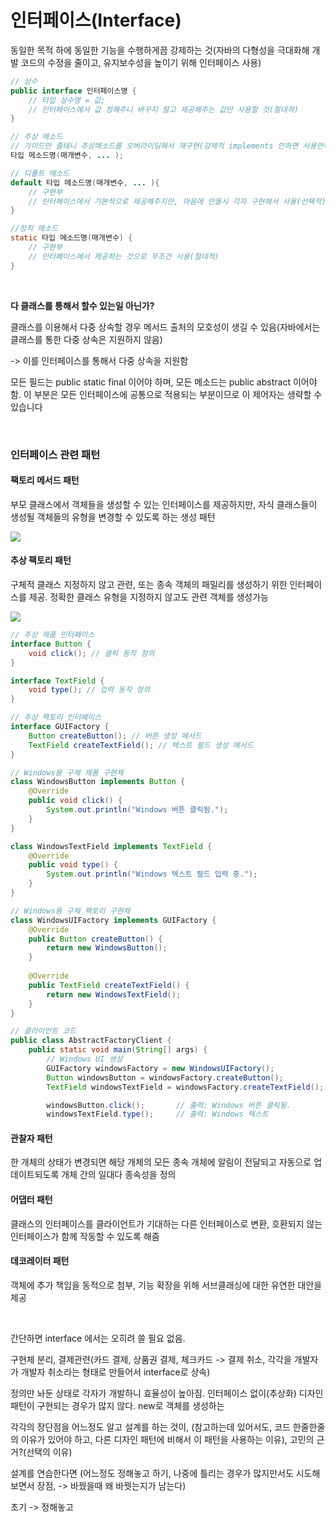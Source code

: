 # 인터페이스(Interface)

동일한 목적 하에 동일한 기능을 수행하게끔 강제하는 것(자바의 다형성을 극대화해 개발 코드의 수정을 줄이고, 유지보수성을 높이기 위해 인터페이스 사용)

```java
// 상수
public interface 인터페이스명 {
    // 타입 상수명 = 값;
    // 인터페이스에서 값 정해주니 바꾸지 말고 제공해주는 값만 사용할 것(절대적)
}

// 추상 메소드
// 가이드만 줄테니 추상메소드를 오버라이딩해서 재구현(강제적 implements 안하면 사용안해도 됨)
타입 메소드명(매개변수, ... );

// 디폴트 메소드
default 타입 메소드명(매개변수, ... ){
    // 구현부
    // 인터페이스에서 기본적으로 제공해주지만, 마음에 안들시 각자 구현해서 사용(선택적)
}

//정적 메소드
static 타입 메소드명(매개변수) {
    // 구현부
    // 인터페이스에서 제공하는 것으로 무조건 사용(절대적)
}
```

<br>

**다 클래스를 통해서 할수 있는일 아닌가?**

클래스를 이용해서 다중 상속할 경우 메서드 출처의 모호성이 생길 수 있음(자바에서는 클래스를 통한 다중 상속은 지원하지 않음)

-> 이를 인터페이스를 통해서 다중 상속을 지원함

모든 필드는 public static final 이어야 하며, 모든 메소드는 public abstract 이어야 함. 이 부분은 모든 인터페이스에 공통으로 적용되는 부분이므로 이 제어자는 생략할 수 있습니다


<br>

### 인터페이스 관련 패턴

#### 팩토리 메서드 패턴

부모 클래스에서 객체들을 생성할 수 있는 인터페이스를 제공하지만, 자식 클래스들이 생성될 객체들의 유형을 변경할 수 있도록 하는 생성 패턴

<img src="https://refactoring.guru/images/patterns/diagrams/factory-method/example.png?id=67db9a5cb817913444efcb1c067c9835">

<br>

#### 추상 팩토리 패턴

구체적 클래스 지정하지 않고 관련, 또는 종속 객체의 패밀리를 생성하기 위한 인터페이스를 제공. 정확한 클래스 유형을 지정하지 않고도 관련 객체를 생성가능

<img src="https://refactoring.guru/images/patterns/diagrams/abstract-factory/example.png">


```java
// 추상 제품 인터페이스
interface Button {
    void click(); // 클릭 동작 정의
}

interface TextField {
    void type(); // 입력 동작 정의
}

// 추상 팩토리 인터페이스
interface GUIFactory {
    Button createButton(); // 버튼 생성 메서드
    TextField createTextField(); // 텍스트 필드 생성 메서드
}

// Windows용 구체 제품 구현체
class WindowsButton implements Button {
    @Override
    public void click() {
        System.out.println("Windows 버튼 클릭됨.");
    }
}

class WindowsTextField implements TextField {
    @Override
    public void type() {
        System.out.println("Windows 텍스트 필드 입력 중.");
    }
}

// Windows용 구체 팩토리 구현체
class WindowsUIFactory implements GUIFactory {
    @Override
    public Button createButton() {
        return new WindowsButton();
    }
               
    @Override                  
    public TextField createTextField() {
        return new WindowsTextField();
    }
}

// 클라이언트 코드
public class AbstractFactoryClient {
    public static void main(String[] args) {
        // Windows UI 생성
        GUIFactory windowsFactory = new WindowsUIFactory();
        Button windowsButton = windowsFactory.createButton();
        TextField windowsTextField = windowsFactory.createTextField();

        windowsButton.click();       // 출력: Windows 버튼 클릭됨.
        windowsTextField.type();     // 출력: Windows 텍스트
```


#### 관찰자 패턴

한 개체의 상태가 변경되면 해당 개체의 모든 종속 개체에 알림이 전달되고 자동으로 업데이트되도록 개체 간의 일대다 종속성을 정의

#### 어댑터 패턴

클래스의 인터페이스를 클라이언트가 기대하는 다른 인터페이스로 변환, 호환되지 않는 인터페이스가 함께 작동할 수 있도록 해줌

#### 데코레이터 패턴

객체에 추가 책임을 동적으로 첨부, 기능 확장을 위해 서브클래싱에 대한 유연한 대안을 제공

<br>

간단하면 interface 에서는 오히려 쓸 필요 없음.

구현체 분리, 결제관련(카드 결제, 상품권 결제, 체크카드 -> 결제 취소, 각각을 개발자가 개발자 취소라는 형태로 만들어서 interface로 상속)

정의만 놔둔 상태로 각자가 개발하니 효율성이 높아짐. 인터페이스 없이(추상화) 디자인 패턴이 구현되는 경우가 많지 않다. new로 객체를 생성하는

각각의 장단점을 어느정도 알고 설계를 하는 것이, (참고하는데 있어서도, 코드 한줄한줄의 이유가 있어야 하고, 다른 디자인 패턴에 비해서 이 패턴을 사용하는 이유), 고민의 근거?(선택의 이유)

설계를 연습한다면 (어느정도 정해놓고 하기, 나중에 틀리는 경우가 많지만서도 시도해보면서 장점, -> 바꿨을때 왜 바꿧는지가 남는다) 

초기 -> 정해놓고 

